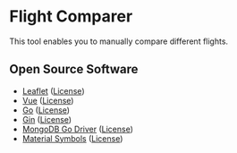 # Flight Comparer
This tool enables you to manually compare different flights.

## Open Source Software

- [Leaflet](https://github.com/Leaflet/Leaflet) ([License](https://github.com/Leaflet/Leaflet/blob/main/LICENSE))
- [Vue](https://github.com/vuejs/core) ([License](https://github.com/vuejs/core/blob/main/LICENSE))
- [Go](https://github.com/golang/go) ([License](https://github.com/golang/go/blob/master/LICENSE))
- [Gin](https://github.com/gin-gonic/gin) ([License](https://github.com/gin-gonic/gin/blob/master/LICENSE))
- [MongoDB Go Driver](https://github.com/mongodb/mongo-go-driver) ([License](https://github.com/mongodb/mongo-go-driver/blob/master/LICENSE))
- [Material Symbols](https://fonts.google.com/icons?icon.set=Material+Symbols) ([License](https://github.com/google/material-design-icons/blob/master/LICENSE))
